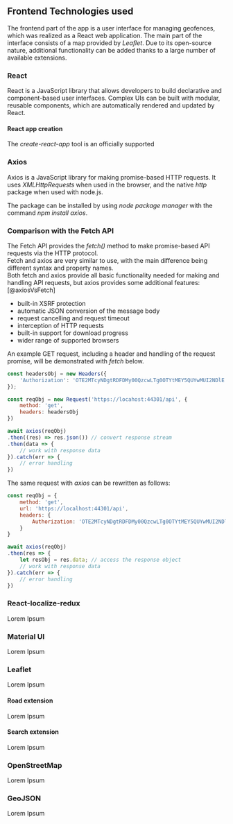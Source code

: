## Frontend Technologies used
The frontend part of the app is a user interface for managing geofences, which was realized as a React web application. The main part of the interface consists of a map provided by _Leaflet_. Due to its open-source nature, additional functionality can be added thanks to a large number of available extensions.


### React
React is a JavaScript library that allows developers to build declarative and component-based user interfaces. Complex UIs can be built with modular, reusable components, which are automatically rendered and updated by React.


#### React app creation
The _create-react-app_ tool is an officially supported


### Axios
Axios is a JavaScript library for making promise-based HTTP requests. It uses _XMLHttpRequests_ when used in the browser, and the native _http_ package when used with node.js.

The package can be installed by using _node package manager_ with the command _npm install axios_.


### Comparison with the Fetch API
The Fetch API provides the _fetch()_ method to make promise-based API requests via the HTTP protocol.\
Fetch and axios are very similar to use, with the main difference being different syntax and property names.\
Both fetch and axios provide all basic functionality needed for making and handling API requests, but axios provides some additional features: [@axiosVsFetch]
- built-in XSRF protection
- automatic JSON conversion of the message body
- request cancelling and request timeout
- interception of HTTP requests
- built-in support for download progress
- wider range of supported browsers

An example GET request, including a header and handling of the request promise, will be demonstrated with _fetch_ below.

```jsx
const headersObj = new Headers({
    'Authorization': 'OTE2MTcyNDgtRDFDMy00QzcwLTg0OTYtMEY5QUYwMUI2NDlE'
});

const reqObj = new Request('https://locahost:44301/api', {
    method: 'get',
    headers: headersObj
})

await axios(reqObj)
.then((res) => res.json()) // convert response stream
.then(data => {
    // work with response data
}).catch(err => {
    // error handling
})
```

The same request with _axios_ can be rewritten as follows:

```jsx
const reqObj = {
    method: 'get',
    url: 'https://localhost:44301/api',
    headers: {
        Authorization: 'OTE2MTcyNDgtRDFDMy00QzcwLTg0OTYtMEY5QUYwMUI2NDlE'
    }
}

await axios(reqObj)
.then(res => {
    let resObj = res.data; // access the response object
    // work with response data
}).catch(err => {
    // error handling
})
```


### React-localize-redux
Lorem Ipsum


### Material UI
Lorem Ipsum


### Leaflet
Lorem Ipsum


#### Road extension
Lorem Ipsum


#### Search extension
Lorem Ipsum


### OpenStreetMap
Lorem Ipsum


### GeoJSON
Lorem Ipsum